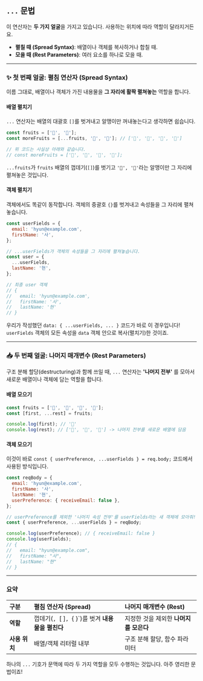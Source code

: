 ## `...` 문법

이 연산자는 **두 가지 얼굴**을 가지고 있습니다. 사용하는 위치에 따라 역할이 달라지거든요.

- **펼칠 때 (Spread Syntax)**: 배열이나 객체를 복사하거나 합칠 때.
- **모을 때 (Rest Parameters)**: 여러 요소를 하나로 모을 때.

---

### ✨ 첫 번째 얼굴: 펼침 연산자 (Spread Syntax)

이름 그대로, 배열이나 객체가 가진 내용물을 **그 자리에 활짝 펼쳐놓는** 역할을 합니다.

#### **배열 펼치기**

`...` 연산자는 배열의 대괄호 `[]`를 벗겨내고 알맹이만 꺼내놓는다고 생각하면 쉽습니다.

```javascript
const fruits = ['🍓', '🍌'];
const moreFruits = [...fruits, '🍊', '🥭']; // ['🍓', '🍌', '🍊', '🥭']

// 위 코드는 사실상 아래와 같습니다.
// const moreFruits = ['🍓', '🍌', '🍊', '🥭'];
```

`...fruits`가 `fruits` 배열의 껍데기(`[]`)를 벗기고 `'🍓', '🍌'`라는 알맹이만 그 자리에 펼쳐놓은 것입니다.

#### **객체 펼치기**

객체에서도 똑같이 동작합니다. 객체의 중괄호 `{}`를 벗겨내고 속성들을 그 자리에 펼쳐놓습니다.

```javascript
const userFields = {
  email: 'hyun@example.com',
  firstName: '사',
};

// ...userFields가 객체의 속성들을 그 자리에 펼쳐놓습니다.
const user = {
  ...userFields,
  lastName: '현',
};

// 최종 user 객체
// {
//   email: 'hyun@example.com',
//   firstName: '사',
//   lastName: '현'
// }
```

우리가 작성했던 `data: { ...userFields, ... }` 코드가 바로 이 경우입니다\! `userFields` 객체의 모든 속성을 `data` 객체 안으로 복사(펼치기)한 것이죠.

---

### 📥 두 번째 얼굴: 나머지 매개변수 (Rest Parameters)

구조 분해 할당(destructuring)과 함께 쓰일 때, `...` 연산자는 **'나머지 전부'** 를 모아서 새로운 배열이나 객체에 담는 역할을 합니다.

#### **배열 모으기**

```javascript
const fruits = ['🍓', '🍌', '🍊', '🥭'];
const [first, ...rest] = fruits;

console.log(first); // '🍓'
console.log(rest); // ['🍌', '🍊', '🥭'] -> 나머지 전부를 새로운 배열에 담음
```

#### **객체 모으기**

이것이 바로 `const { userPreference, ...userFields } = req.body;` 코드에서 사용된 방식입니다.

```javascript
const reqBody = {
  email: 'hyun@example.com',
  firstName: '사',
  lastName: '현',
  userPreference: { receiveEmail: false },
};

// userPreference를 제외한 '나머지 속성 전부'를 userFields라는 새 객체에 모아줘!
const { userPreference, ...userFields } = reqBody;

console.log(userPreference); // { receiveEmail: false }
console.log(userFields);
// {
//   email: "hyun@example.com",
//   firstName: "사",
//   lastName: "현"
// }
```

---

### 요약

| 구분          | 펼침 연산자 (Spread)                                | 나머지 매개변수 (Rest)                 |
| :------------ | :-------------------------------------------------- | :------------------------------------- |
| **역할**      | 껍데기(`, `[ ]`, `{ }\`)를 벗겨 **내용물을 펼친다** | 지정한 것을 제외한 **나머지를 모은다** |
| **사용 위치** | 배열/객체 리터럴 내부                               | 구조 분해 할당, 함수 파라미터          |

하나의 `...` 기호가 문맥에 따라 두 가지 역할을 모두 수행하는 것입니다. 아주 영리한 문법이죠\!
